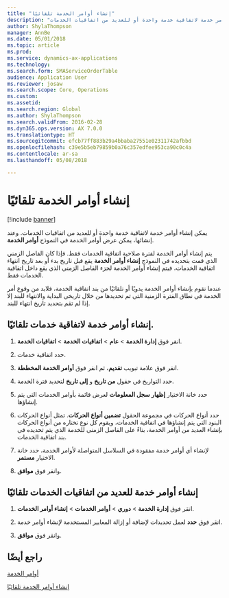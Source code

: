 ```yaml
---
title: "إنشاء أوامر الخدمة تلقائيًا"
description: "يمكن إنشاء أوامر خدمة لاتفاقية خدمة واحدة أو للعديد من اتفاقيات الخدمات."
author: ShylaThompson
manager: AnnBe
ms.date: 05/01/2018
ms.topic: article
ms.prod: 
ms.service: dynamics-ax-applications
ms.technology: 
ms.search.form: SMAServiceOrderTable
audience: Application User
ms.reviewer: josaw
ms.search.scope: Core, Operations
ms.custom: 
ms.assetid: 
ms.search.region: Global
ms.author: ShylaThompson
ms.search.validFrom: 2016-02-28
ms.dyn365.ops.version: AX 7.0.0
ms.translationtype: HT
ms.sourcegitcommit: efcb77ff883b29a4bbaba27551e02311742afbbd
ms.openlocfilehash: c39e5b5eb79859b0a76c357edfee953ca90c0c4a
ms.contentlocale: ar-sa
ms.lasthandoff: 05/08/2018

---
```


# <a name="create-service-orders-automatically"></a>إنشاء أوامر الخدمة تلقائيًا    

[!include [banner](../includes/banner.md)]


يمكن إنشاء أوامر خدمة لاتفاقية خدمة واحدة أو للعديد من اتفاقيات الخدمات. وعند إنشائها، يمكن عرض أوامر الخدمة في النموذج **أوامر الخدمة**.

يتم إنشاء أوامر الخدمة لفترة صلاحية اتفاقية الخدمات فقط. فإذا كان الفاصل الزمني الذي قمت بتحديده في النموذج **إنشاء أوامر الخدمة** يقع قبل تاريخ بدء أو بعد تاريخ انتهاء اتفاقية الخدمات، فيتم إنشاء أوامر الخدمة لجزء الفاصل الزمني الذي يقع داخل اتفاقية الخدمات فقط.

عندما تقوم بإنشاء أوامر الخدمة يدويًا أو تلقائيًا من بند اتفاقية الخدمة، فلابد من وقوع أمر الخدمة في نطاق الفترة الزمنية التي تم تحديدها من خلال تاريخي البداية والانتهاء للبند إلا إذا لم تقم بتحديد تاريخ انتهاء للبند.

## <a name="create-service-orders-automatically-for-a-service-agreement"></a>إنشاء أوامر خدمة لاتفاقية خدمات تلقائيًا.

1.  انقر فوق **إدارة الخدمة** \> **عام** \> **اتفاقيات الخدمة‬** \> **اتفاقيات الخدمة‬**.

2.  حدد اتفاقية خدمات.

3.  انقر فوق علامة تبويب **تقديم**، ثم انقر فوق **أوامر الخدمة المخططة**.

4.  حدد التواريخ في حقول **من تاريخ** و **إلى تاريخ** لتحديد فترة الخدمة.

5.  حدد خانة الاختيار **إظهار سجل المعلومات** لعرض قائمة بأوامر الخدمات التي يتم إنشاؤها.

6.  حدد أنواع الحركات في مجموعة الحقول **تضمين أنواع الحركات**. تمثل أنواع الحركات البنود التي يتم إنشاؤها في اتفاقية الخدمات، ويقوم كل نوع تختاره من أنواع الحركات بإنشاء العديد من أوامر الخدمة، بناءً على الفاصل الزمني للخدمة الذي يتم تحديده في بند اتفاقية الخدمات.

7.  لإنشاء أي أوامر خدمة مفقودة في السلاسل المتواصلة لأوامر الخدمة، حدد خانة الاختيار **مستمر**.

8.  وانقر فوق **موافق**.

## <a name="create-service-orders-automatically-for-several-service-agreements"></a>إنشاء أوامر خدمة للعديد من اتفاقيات الخدمات تلقائيًا

1.  انقر فوق **إدارة الخدمة** \> **دوري** \> **أوامر الخدمات** \> **إنشاء أوامر الخدمات**.

2.  انقر فوق **حدد** لعمل تحديدات لإضافة أو إزالة المعايير المستخدمة لإنشاء أوامر خدمة.

3.  وانقر فوق **موافق**.

## <a name="see-also"></a>راجع أيضًا

[أوامر الخدمة](service-orders.md)

[إنشاء أوامر الخدمة تلقائيًا](auto-create-service-orders.md)

  



